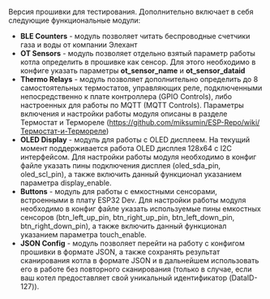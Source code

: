 Версия прошивки для тестирования.
Дополнительно включает в себя следующие функциональные модули:
* **BLE Counters** - модуль позволяет читать беспроводные счетчики газа и воды от компании Элехант
* **OT Sensors** - модуль позволяет отдельно взятый параметр работы котла определить в прошивке как сенсор. Для этого необходимо в конфиге указать параметры **ot_sensor_name** и **ot_sensor_dataid**
* **Thermo Relays** - модуль позволяет дополнительно определить до 8 самостоятельных термостатов, управляющих реле, подключенными непосредственно к плате контроллера (GPIO Controls), либо настроенных для работы по MQTT (MQTT Controls). Параметры включения и настройки работы модуля описаны в разделе Термостат и Термореле (https://github.com/miksumin/ESP-Repo/wiki/Термостат-и-Термореле)
* **OLED Display** - модуль для работы с OLED дисплеем. На текущий момент поддерживается работа OLED дисплея 128х64 с I2C интерфейсом. Для настройки работы модуля необходимо в конфиг файле указать пины подключения дисплея (oled_sda_pin, oled_scl_pin), а также включить данный функционал указанием параметра display_enable.
* **Buttons** - модуль для работы с емкостными сенсорами, встроенными в плату ESP32 Dev. Для настройки работы модуля необходимо в конфиг файле указать используемые пины емкостных сенсоров (btn_left_up_pin, btn_right_up_pin, btn_left_down_pin, btn_right_down_pin), а также включить данный функционал указанием параметра touch_enable.
* **JSON Config** - модуль позволяет перейти на работу с конфигом прошивки в формате JSON, а также сохранять результат сканирования котла в формате JSON и в дальнейшем использовать его в работе без повторного сканирования (только в случае, если ваш котел предоставляет свой уникальный идентификатор (DataID-127)).
